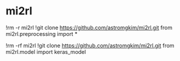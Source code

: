 # mi2rl


!rm -r mi2rl
!git clone https://github.com/astromgkim/mi2rl.git
from mi2rl.preprocessing import *



!rm -rf mi2rl
!git clone https://github.com/astromgkim/mi2rl.git
from mi2rl.model import keras_model
